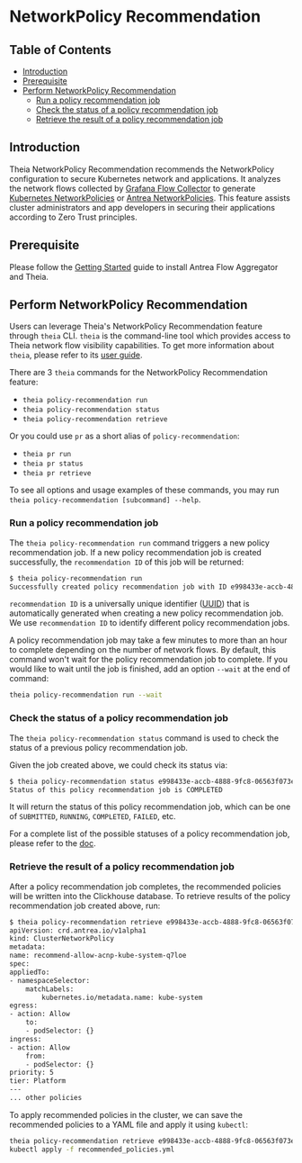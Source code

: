 # NetworkPolicy Recommendation

## Table of Contents

<!-- toc -->
- [Introduction](#introduction)
- [Prerequisite](#prerequisite)
- [Perform NetworkPolicy Recommendation](#perform-networkpolicy-recommendation)
  - [Run a policy recommendation job](#run-a-policy-recommendation-job)
  - [Check the status of a policy recommendation job](#check-the-status-of-a-policy-recommendation-job)
  - [Retrieve the result of a policy recommendation job](#retrieve-the-result-of-a-policy-recommendation-job)
<!-- /toc -->

## Introduction

Theia NetworkPolicy Recommendation recommends the NetworkPolicy configuration
to secure Kubernetes network and applications. It analyzes the network flows
collected by [Grafana Flow Collector](
network-flow-visibility.md#grafana-flow-collector) to generate
[Kubernetes NetworkPolicies](
https://kubernetes.io/docs/concepts/services-networking/network-policies/)
or [Antrea NetworkPolicies](
https://github.com/antrea-io/antrea/blob/main/docs/antrea-network-policy.md).
This feature assists cluster administrators and app developers in securing
their applications according to Zero Trust principles.

## Prerequisite

Please follow the [Getting Started](getting-started.md) guide to install Antrea
Flow Aggregator and Theia.

## Perform NetworkPolicy Recommendation

Users can leverage Theia's NetworkPolicy Recommendation feature through `theia`
CLI. `theia` is the command-line tool which provides access to Theia network
flow visibility capabilities. To get more information about `theia`, please
refer to its [user guide](theia-cli.md).

There are 3 `theia` commands for the NetworkPolicy Recommendation feature:

- `theia policy-recommendation run`
- `theia policy-recommendation status`
- `theia policy-recommendation retrieve`

Or you could use `pr` as a short alias of `policy-recommendation`:

- `theia pr run`
- `theia pr status`
- `theia pr retrieve`

To see all options and usage examples of these commands, you may run
`theia policy-recommendation [subcommand] --help`.

### Run a policy recommendation job

The `theia policy-recommendation run` command triggers a new policy
recommendation job.
If a new policy recommendation job is created successfully, the
`recommendation ID` of this job will be returned:

```bash
$ theia policy-recommendation run
Successfully created policy recommendation job with ID e998433e-accb-4888-9fc8-06563f073e86
```

`recommendation ID` is a universally unique identifier ([UUID](
https://en.wikipedia.org/wiki/Universally_unique_identifier)) that is
automatically generated when creating a new policy recommendation job. We use
`recommendation ID` to identify different policy recommendation jobs.

A policy recommendation job may take a few minutes to more than an hour to
complete depending on the number of network flows. By default, this command
won't wait for the policy recommendation job to complete. If you would like to
wait until the job is finished, add an option `--wait` at the end of command:

```bash
theia policy-recommendation run --wait
```

### Check the status of a policy recommendation job

The `theia policy-recommendation status` command is used to check the status of
a previous policy recommendation job.

Given the job created above, we could check its status via:

```bash
$ theia policy-recommendation status e998433e-accb-4888-9fc8-06563f073e86
Status of this policy recommendation job is COMPLETED
```

It will return the status of this policy recommendation job, which can be one
of `SUBMITTED`, `RUNNING`, `COMPLETED`, `FAILED`, etc.

For a complete list of the possible statuses of a policy recommendation job,
please refer to the [doc](
https://github.com/GoogleCloudPlatform/spark-on-k8s-operator/blob/master/docs/api-docs.md#applicationstatetypestring-alias).

### Retrieve the result of a policy recommendation job

After a policy recommendation job completes, the recommended policies will be
written into the Clickhouse database. To retrieve results of the policy
recommendation job created above, run:

```bash
$ theia policy-recommendation retrieve e998433e-accb-4888-9fc8-06563f073e86
apiVersion: crd.antrea.io/v1alpha1
kind: ClusterNetworkPolicy
metadata:
name: recommend-allow-acnp-kube-system-q7loe
spec:
appliedTo:
- namespaceSelector:
    matchLabels:
        kubernetes.io/metadata.name: kube-system
egress:
- action: Allow
    to:
    - podSelector: {}
ingress:
- action: Allow
    from:
    - podSelector: {}
priority: 5
tier: Platform
---
... other policies
```

To apply recommended policies in the cluster, we can save the recommended
policies to a YAML file and apply it using `kubectl`:

```bash
theia policy-recommendation retrieve e998433e-accb-4888-9fc8-06563f073e86 -f recommended_policies.yml
kubectl apply -f recommended_policies.yml
```
